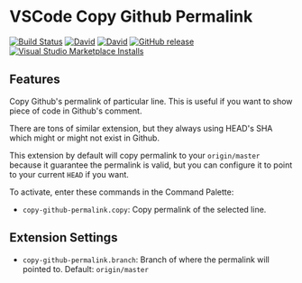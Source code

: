 # VSCode Copy Github Permalink

[![Build Status](https://dev.azure.com/tejanium/vscode-copy-github-permalink/_apis/build/status/tejanium.vscode-copy-github-permalink?branchName=master)](https://dev.azure.com/tejanium/vscode-copy-github-permalink/_build/latest?definitionId=4&branchName=master)
[![David](https://img.shields.io/david/tejanium/vscode-copy-github-permalink)](https://david-dm.org/tejanium/vscode-copy-github-permalink)
[![David](https://img.shields.io/david/dev/tejanium/vscode-copy-github-permalink)](https://david-dm.org/tejanium/vscode-copy-github-permalink?type=dev)
[![GitHub release](https://img.shields.io/github/v/release/tejanium/vscode-copy-github-permalink)](https://github.com/tejanium/vscode-copy-github-permalink/releases)
[![Visual Studio Marketplace Installs](https://img.shields.io/visual-studio-marketplace/i/tejanium.copy-github-permalink)](https://marketplace.visualstudio.com/items?itemName=tejanium.copy-github-permalink)

## Features

Copy Github's permalink of particular line. This is useful if you want to show piece of code in Github's comment.

There are tons of similar extension, but they always using HEAD's SHA which might or might not exist in Github.

This extension by default will copy permalink to your `origin/master` because it guarantee the permalink is valid, but you can configure it to point to your current `HEAD` if you want.

To activate, enter these commands in the Command Palette:

- `copy-github-permalink.copy`: Copy permalink of the selected line.

## Extension Settings

* `copy-github-permalink.branch`: Branch of where the permalink will pointed to. Default: `origin/master`
